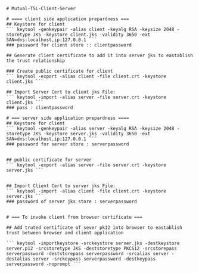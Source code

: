     # Mutual-TSL-Client-Server

    # ==== client side application prepardness ===
    ## Keystore for client 
    ``` keytool -genkeypair -alias client -keyalg RSA -keysize 2048 -storetype JKS -keystore client.jks -validity 3650 -ext SAN=dns:localhost,ip:127.0.0.1 ```
    ### password for client store :: clientpassword

    ## Generate client certificate to add it into server jks to eastablish the trust relationship

    ### Create public certificate for client 
    ``` keytool -export -alias client -file client.crt -keystore client.jks ```

    ## Import Server Cert to client jks File:
    ``` keytool -import -alias server -file server.crt -keystore client.jks ```
    ### pass : clientpassword

    # === server side application prepardness ====
    ## Keystore for client 
    ``` keytool -genkeypair -alias server -keyalg RSA -keysize 2048 -storetype JKS -keystore server.jks -validity 3650 -ext SAN=dns:localhost,ip:127.0.0.1 ```
    ### password for server store : serverpassword


    ## public certificate for server 
    ``` keytool -export -alias server -file server.crt -keystore server.jks ```


    ## Import Client Cert to server jks File:
    ``` keytool -import -alias client -file client.crt -keystore server.jks ```
    ### password of server jks store : serverpassword


    # === To invoke client from browser certificate ===

    ## Add truted certificate of sever pk12 into browser to eastablish trust between browser and client application

    ``` keytool -importkeystore -srckeystore server.jks -destkeystore server.p12 -srcstoretype JKS -deststoretype PKCS12 -srcstorepass serverpassword -deststorepass serverpassword -srcalias server -destalias server -srckeypass serverpassword -destkeypass serverpassword -noprompt ```
